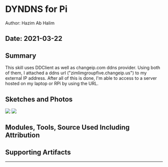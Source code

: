 #  DYNDNS for Pi
Author: Hazim Ab Halim

Date: 2021-03-22
-----

## Summary
This skill uses DDClient as well as changeip.com ddns provider. Using both of them, I attached a ddns url ("zimlimgroupfive.changeip.us") to my external IP address. 
After all of this is done, I'm able to access to a server hosted on my laptop or RPi by using the URL. 

## Sketches and Photos
![](/images/ddns.png)
![](/images/port_forwarding.png)


## Modules, Tools, Source Used Including Attribution


## Supporting Artifacts


-----
